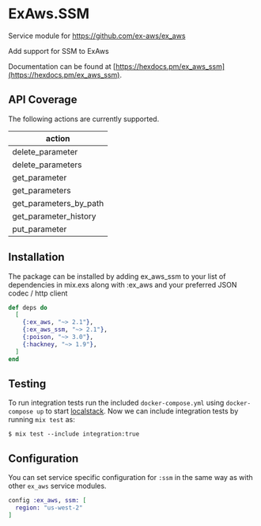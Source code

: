 # ExAws.SSM

Service module for https://github.com/ex-aws/ex_aws

Add support for SSM to ExAws

Documentation can be found at [https://hexdocs.pm/ex_aws_ssm](https://hexdocs.pm/ex_aws_ssm).

## API Coverage

The following actions are currently supported.

| action              |
| ---------------------- |
| delete_parameter       |
| delete_parameters      |
| get_parameter          |
| get_parameters         |
| get_parameters_by_path |
| get_parameter_history  |
| put_parameter          |

## Installation

The package can be installed by adding ex_aws_ssm to your list of dependencies in mix.exs along with :ex_aws and your preferred JSON codec / http client

```elixir
def deps do
  [
    {:ex_aws, "~> 2.1"},
    {:ex_aws_ssm, "~> 2.1"},
    {:poison, "~> 3.0"},
    {:hackney, "~> 1.9"},
  ]
end
```

## Testing
To run integration tests run the included `docker-compose.yml` using `docker-compose up` to start [localstack](https://github.com/localstack/localstack).
Now we can include integration tests by running `mix test` as:
```
$ mix test --include integration:true
```

## Configuration
You can set service specific configuration for `:ssm` in the same way as with other `ex_aws` service modules.

```elixir
config :ex_aws, ssm: [
  region: "us-west-2"
]
```

